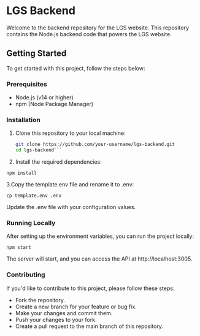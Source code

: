 # LGS Backend

Welcome to the backend repository for the LGS website. This repository contains the Node.js backend code that powers the LGS website.

## Getting Started

To get started with this project, follow the steps below:

### Prerequisites

- Node.js (v14 or higher)
- npm (Node Package Manager)

### Installation

1. Clone this repository to your local machine:

   ```bash
   git clone https://github.com/your-username/lgs-backend.git
   cd lgs-backend```

2. Install the required dependencies:

  ```npm install```

3.Copy the template.env file and rename it to .env:

```cp template.env .env```

Update the .env file with your configuration values.

###  Running Locally

After setting up the environment variables, you can run the project locally:


```npm start```

The server will start, and you can access the API at http://localhost:3005.

### Contributing
If you'd like to contribute to this project, please follow these steps:

- Fork the repository.
- Create a new branch for your feature or bug fix.
- Make your changes and commit them.
- Push your changes to your fork.
- Create a pull request to the main branch of this repository.